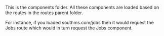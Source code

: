 This is the components folder. All these components are loaded based on the routes in the routes parent folder.

For instance, if you loaded southms.com/jobs then it would request the Jobs route which would in turn request the Jobs component.
